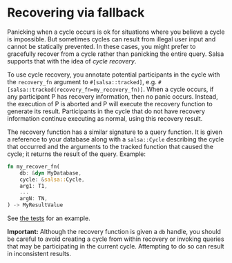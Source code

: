 # Recovering via fallback

Panicking when a cycle occurs is ok for situations where you believe a cycle is impossible. But sometimes cycles can result from illegal user input and cannot be statically prevented. In these cases, you might prefer to gracefully recover from a cycle rather than panicking the entire query. Salsa supports that with the idea of *cycle recovery*.

To use cycle recovery, you annotate potential participants in the cycle with the `recovery_fn` argument to `#[salsa::tracked]`, e.g. `#[salsa::tracked(recovery_fn=my_recovery_fn)]`. When a cycle occurs, if any participant P has recovery information, then no panic occurs. Instead, the execution of P is aborted and P will execute the recovery function to generate its result. Participants in the cycle that do not have recovery information continue executing as normal, using this recovery result.

The recovery function has a similar signature to a query function. It is given a reference to your database along with a `salsa::Cycle` describing the cycle that occurred and the arguments to the tracked function that caused the cycle; it returns the result of the query. Example:

```rust
fn my_recover_fn(
    db: &dyn MyDatabase,
    cycle: &salsa::Cycle,
    arg1: T1,
    ...
    argN: TN,
) -> MyResultValue
```

See [the tests](https://github.com/salsa-rs/salsa/blob/cd339fc1c9a6ea0ffb1d09bd3bffb5633f776ef3/tests/cycles.rs#L132-L141) for an example.

**Important:** Although the recovery function is given a `db` handle, you should be careful to avoid creating a cycle from within recovery or invoking queries that may be participating in the current cycle. Attempting to do so can result in inconsistent results.
